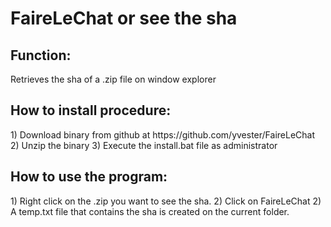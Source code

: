 # FaireLeChat or see the sha

<h2>Function:</h2>
Retrieves the sha of a .zip file on window explorer

<h2>How to install procedure:</h2>
1) Download binary from github at https://github.com/yvester/FaireLeChat
2) Unzip the binary
3) Execute the install.bat file as administrator

<h2>How to use the program:</h2>
1) Right click on the .zip you want to see the sha.
2) Click on FaireLeChat
2) A temp.txt file that contains the sha is created on the current folder.
 


